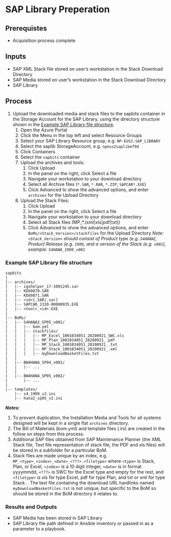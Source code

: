 # SAP Library Preperation

## Prerequistes

- Acquisition process complete

## Inputs

- SAP XML Stack file stored on user’s workstation in the Stack Download Directory
- SAP Media stored on user’s workstation in the Stack Download Directory
- SAP Library

## Process

1. Upload the downloaded media and stack files to the sapbits container in the Storage Account for the SAP Library, using the directory structure shown in the [Example SAP Library file structure](#example-sap-library-file-structure).
   1. Open the Azure Portal
   1. Click the Menu in the top left and select Resource Groups
   1. Select your SAP Library Resource group, e.g. `NP-EUS2-SAP_LIBRARY`
   1. Select the saplib StorageAccount, e.g. `npeus2saplibef9d`
   1. Click Containers
   1. Select the `sapbits` container
   1. Upload the archives and tools:
      1. Click Upload
      1. In the panel on the right, click Select a file
      1. Navigate your workstation to your download directory
      1. Select all Archive files (`*.SAR`, `*.RAR`, `*.ZIP`, `SAPCAR*.EXE`)
      1. Click Advanced to show the advanced options, and enter `archives` for the Upload Directory
   1. Upload the Stack Files:
      1. Click Upload
      1. In the panel on the right, click Select a file
      1. Navigate your workstation to your download directory
      1. Select all Stack files (MP_*.(xml|xls|pdf|txt))
      1. Click Advanced to show the advanced options, and enter `BoMs/<Stack_Version>/stackfiles` for the Upload Directory
         _Note: `<Stack_Version>` should consist of Product type (e.g. `S4HANA`), Product Release (e.g. `1909`, and a version of the Stack (e.g. `v001`), example: `S4HANA_1909_v001`_

### Example SAP Library file structure

```text
sapbits
|
|-- archives/
|   |-- igshelper_17-1001245.sar
|   |-- KE60870.SAR
|   |-- KE60871.SAR
|   |-- <id>[.SAR|.sar]
|   |-- SAPCAR_1320-80000935.EXE
|   |-- <tool>_<id>.EXE
|
|-- BoMs/
|   |-- S4HANA2_SP05_v001/
|   |   |-- bom.yml
|   |   |-- stackfiles/
|   |   |   |-- MP_Excel_1001034051_20200921_SWC.xls
|   |   |   |-- MP_Plan_1001034051_20200921_.pdf
|   |   |   |-- MP_Stack_1001034051_20200921_.txt
|   |   |   |-- MP_Stack_1001034051_20200921_.xml
|   |   |   |-- myDownloadBasketFiles.txt
|   |
|   |-- BW4HANA_SP04_v001/
|   |   |-- ...
|   |
|   |-- BW4HANA_SP05_v002/
|       |-- ...
|
|-- templates/
    |-- s4_1909_v2.ini
    |-- hana2_sp05_v2.ini
```

**_Notes:_**

1. To prevent duplication, the Installation Media and Tools for all systems designed will be kept in a single flat `archives` directory.
1. The Bill of Materials (bom.yml) and template files (.ini) are created in the follow on steps from this process.
1. Additional SAP files obtained from SAP Maintenance Planner (the XML Stack file, Text file representation of stack file, the PDF and xls files) will be stored in a subfolder for a particular BoM.
1. Stack files are made unique by an index, e.g. `MP_<type>_<index>_<date>_<???>.<filetype>` where `<type>` is Stack, Plan, or Excel, `<index>` is a 10 digit integer, `<date>` is in format yyyymmdd, `<???>` is SWC for the Excel type and empty for the rest, and `<filetype>` is xls for type Excel, pdf for type Plan, and txt or xml for type Stack. . The text file containing the download URL hardlinks named `myDownloadBasketFiles.txt` is not unique, but specific to the BoM so should be stored in the BoM directory it relates to.

### Results and Outputs

- SAP Media has been stored in SAP Library
- SAP Library file path defined in Ansible inventory or passed in as a parameter to a playbook.
